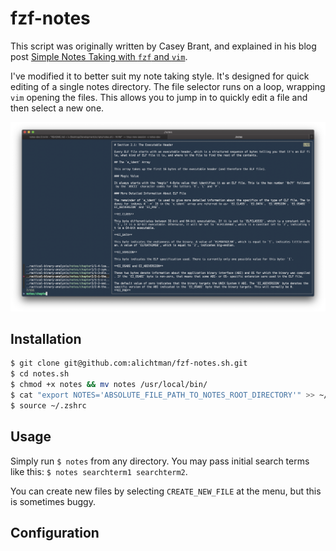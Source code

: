 # fzf-notes

This script was originally written by Casey Brant, and explained in his blog post [Simple Notes Taking with `fzf` and `vim`](https://medium.com/adorableio/simple-note-taking-with-fzf-and-vim-2a647a39cfa).

I've modified it to better suit my note taking style. It's designed for quick editing of a single notes directory. The file selector runs on a loop, wrapping `vim` opening the files. This allows you to jump in to quickly edit a file and then select a new one.

![demo](img/demo.png)

## Installation

```bash
$ git clone git@github.com:alichtman/fzf-notes.sh.git
$ cd notes.sh
$ chmod +x notes && mv notes /usr/local/bin/
$ cat "export NOTES='ABSOLUTE_FILE_PATH_TO_NOTES_ROOT_DIRECTORY'" >> ~/.zshrc
$ source ~/.zshrc
```

## Usage

Simply run `$ notes` from any directory. You may pass initial search terms like this: `$ notes searchterm1 searchterm2`.

You can create new files by selecting `CREATE_NEW_FILE` at the menu, but this is sometimes buggy.

## Configuration


